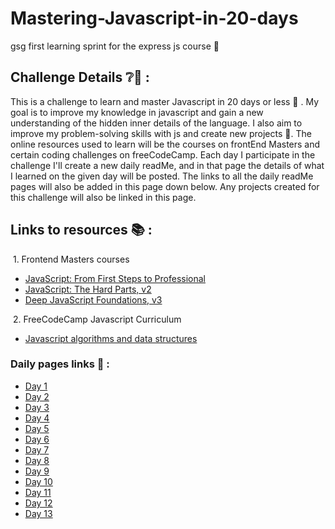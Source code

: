 # Mastering-Javascript-in-20-days

gsg first learning sprint for the express js course 🏃

## Challenge Details ❔🧐 :
This is a challenge to learn and master Javascript in 20 days or less 🌝 . My goal is to improve my knowledge in javascript and gain a new understanding of the hidden inner details of the language. I also aim to improve my problem-solving skills with js and create new projects 🙌. The online resources used to learn will be the courses on frontEnd Masters and certain coding challenges on freeCodeCamp. Each day I participate in the challenge I'll create a new daily readMe,  and in that page the details of what I learned on the given day will be posted. The links to all the daily readMe pages will also be added in this page down below. Any projects created for this challenge will also be linked in this page.

## Links to resources 📚 :
&nbsp;1. Frontend Masters courses 
- [JavaScript: From First Steps to Professional](https://frontendmasters.com/courses/javascript-first-steps)
- [JavaScript: The Hard Parts, v2](https://frontendmasters.com/courses/javascript-hard-parts-v2/)
- [Deep JavaScript Foundations, v3](https://frontendmasters.com/courses/deep-javascript-v3/)

&nbsp;2. FreeCodeCamp Javascript Curriculum
- [Javascript algorithms and data structures ](https://www.freecodecamp.org/Abdulkareem-hajqasem)

### Daily pages links 🌅 : 

- [Day 1](https://github.com/AbdHajqasem/Mastering-Javascript-in-20-days/blob/main/Day1.md)
- [Day 2](https://github.com/AbdHajqasem/Mastering-Javascript-in-20-days/blob/main/Day2.md)
- [Day 3](https://github.com/AbdHajqasem/Mastering-Javascript-in-20-days/blob/main/Day3.md)
- [Day 4](https://github.com/AbdHajqasem/Mastering-Javascript-in-20-days/blob/main/Day4.md)
- [Day 5](https://github.com/AbdHajqasem/Mastering-Javascript-in-20-days/blob/main/Day5.md)
- [Day 6](https://github.com/AbdHajqasem/Mastering-Javascript-in-20-days/blob/main/Day6.md)
- [Day 7](https://github.com/AbdHajqasem/Mastering-Javascript-in-20-days/blob/main/Day7.md)
- [Day 8](https://github.com/AbdHajqasem/Mastering-Javascript-in-20-days/blob/main/Day8.md)
- [Day 9](https://github.com/AbdHajqasem/Mastering-Javascript-in-20-days/blob/main/Day9.md)
- [Day 10](https://github.com/AbdHajqasem/Mastering-Javascript-in-20-days/blob/main/Day10.md)
- [Day 11](https://github.com/AbdHajqasem/Mastering-Javascript-in-20-days/blob/main/Day11.md)
- [Day 12](https://github.com/AbdHajqasem/Mastering-Javascript-in-20-days/blob/main/Day12.md)
- [Day 13](https://github.com/AbdHajqasem/Mastering-Javascript-in-20-days/blob/main/Day13.md)

